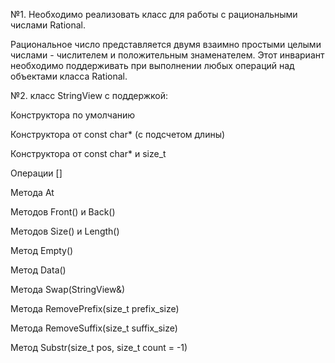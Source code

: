 №1.
Необходимо реализовать класс для работы с рациональными числами Rational.


Рациональное число представляется двумя взаимно простыми целыми числами - числителем и положительным знаменателем. Этот инвариант необходимо поддерживать при выполнении любых операций над объектами класса Rational.


№2.
класс StringView с поддержкой:

Конструктора по умолчанию


Конструктора от const char* (с подсчетом длины)


Конструктора от const char* и size_t


Операции []


Метода At


Методов Front() и Back()


Методов Size() и Length()


Метод Empty()


Метод Data()


Метода Swap(StringView&)


Метода RemovePrefix(size_t prefix_size)


Метода RemoveSuffix(size_t suffix_size)


Метод Substr(size_t pos, size_t count = -1)

